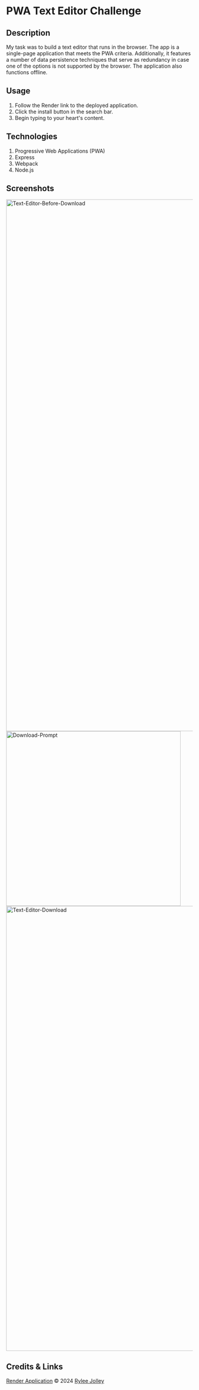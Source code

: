 # PWA Text Editor Challenge

  ## Description

My task was to build a text editor that runs in the browser. The app is a single-page application that meets the PWA criteria. Additionally, it features a number of data persistence techniques that serve as redundancy in case one of the options is not supported by the browser. The application also functions offline.

  ## Usage

  1. Follow the Render link to the deployed application.
  2. Click the install button in the search bar.
  3. Begin typing to your heart's content.

  ## Technologies

  1. Progressive Web Applications (PWA)
  2. Express
  3. Webpack
  4. Node.js

  ## Screenshots

  <img width="1433" alt="Text-Editor-Before-Download" src="https://github.com/ryloaf/pwa-text-editor/assets/151485696/cdb64f3f-84a7-4a5a-a017-afffaa73982d">

  <img width="471" alt="Download-Prompt" src="https://github.com/ryloaf/pwa-text-editor/assets/151485696/43d304ee-bfd8-4740-816e-cc94a3603974">

  <img width="1199" alt="Text-Editor-Download" src="https://github.com/ryloaf/pwa-text-editor/assets/151485696/8443213a-4fbc-4c9a-9697-f1590822e8a1">


  ## Credits & Links

  [Render Application](https://pwa-text-editor-st2u.onrender.com/)
  © 2024 [Rylee Jolley](https://github.com/ryloaf)
